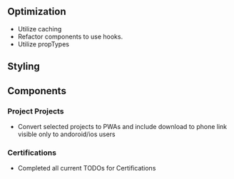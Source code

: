 ## Optimization
+ Utilize caching
+ Refactor components to use hooks.
+ Utilize propTypes

## Styling

## Components
### Project Projects
+ Convert selected projects to PWAs and include download to phone link visible only to andoroid/ios users

### Certifications
+ Completed all current TODOs for Certifications